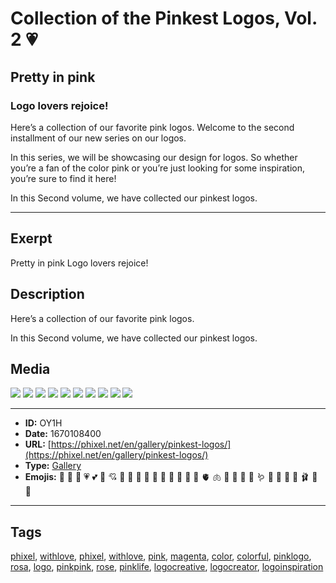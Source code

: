 # Collection of the Pinkest Logos, Vol. 2 💗
## Pretty in pink
### Logo lovers rejoice!

Here’s a collection of our favorite pink logos.
Welcome to the second installment of our new series on our logos.

In this series, we will be showcasing our design for logos. So whether you’re a fan of the color pink or you’re just looking for some inspiration, you’re sure to find it here!

In this Second volume, we have collected our pinkest logos.


------------
## Exerpt
Pretty in pink
Logo lovers rejoice!
## Description
Here’s a collection of our favorite pink logos.

In this Second volume, we have collected our pinkest logos.
## Media
<img src="media/pink-logo-boom.jpg">
<img src="media/pink-logo-brain.jpg">
<img src="media/pink-logo-buterfly-leaf.jpg">
<img src="media/pink-logo-cookie.jpg">
<img src="media/pink-logo-cool-girl.jpg">
<img src="media/pink-logo-flamingo.jpg">
<img src="media/pink-logo-gun.jpg">
<img src="media/pink-logo-hemet-girl.jpg">
<img src="media/pink-logo-prr-girl.jpg">
<img src="media/pink-logo-unicorn.jpg">

------------
- **ID:** OY1H
- **Date:** 1670108400
- **URL:** [https://phixel.net/en/gallery/pinkest-logos/](https://phixel.net/en/gallery/pinkest-logos/)
- **Type:** [Gallery](#gallery)
- **Emojis:** 💓 💞 💝 💗 💕 💖 💘 🎀 🏩 💒 🌺 🌷 🌸 🪷 🍄 🪸 🧠 🫀 🫁 🐷 🐽 🐖 🦩 🪱 🦑 🍡 🍧 👚 🩰 👛 🍥

------------
## Tags
[phixel](#phixel), [withlove](#withlove), [phixel](#phixel), [withlove](#withlove), [pink](#pink), [magenta](#magenta), [color](#color), [colorful](#colorful), [pinklogo](#pinklogo), [rosa](#rosa), [logo](#logo), [pinkpink](#pinkpink), [rose](#rose), [pinklife](#pinklife), [logocreative](#logocreative), [logocreator](#logocreator), [logoinspiration](#logoinspiration)
